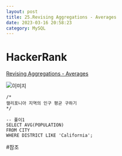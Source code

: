 ```yaml
---
layout: post
title: 25.Revising Aggregations - Averages
date: 2023-03-16 20:58:23  
category: MySQL
---
```


# HackerRank 
[Revising Aggregations - Averages](https://www.hackerrank.com/challenges/revising-aggregations-the-average-function/problem?isFullScreen=true)    

![이미지](https://s3.amazonaws.com/hr-challenge-images/8137/1449729804-f21d187d0f-CITY.jpg)  

```MySQL
/*
캘리포니아 지역의 인구 평균 구하기
*/

-- 풀이1
SELECT AVG(POPULATION)
FROM CITY 
WHERE DISTRICT LIKE 'California';
``` 
#참조
